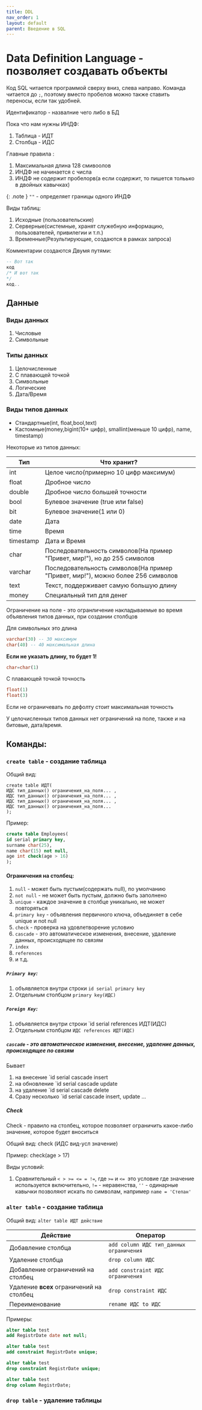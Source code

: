 ```yaml
---
title: DDL
nav_order: 1
layout: default
parent: Введение в SQL
---
```


# Data Definition Language - позволяет создавать объекты

Код SQL читается программой сверху вниз, слева направо. Команда читается до `;`, поэтому вместо пробелов можно также ставить переносы, если так удобней.

Идентификатор - назвалние чего  либо в БД 

Пока что нам нужны ИНДФ:
1. Таблица - ИДТ
2. Столбца - ИДС

Главные правила :
1. Максимальная длина 128 смивоолов
2. ИНДФ не начинается с числа
3. ИНДФ не содержит пробелорв(а если содержит, то пишется тольько в двойных кавычках)

{: .note } 
`""` - определяет границы одного ИНДФ

Виды таблиц:
1. Исходные (пользовательские)
2. Серверные(системные, хранят служебную информацию, пользователей, привилегии и т.п.)
3. Временные(Результирующие, создаются в рамках запроса)


Комментарии создаются Двумя путями:
```sql
-- Вот так
код
/* И вот так
*/
код..
```
## Данные
### Виды данных
1. Числовые
2. Символьные

### Типы данных
1. Целочисленные 
2. С плавающей точкой
3. Символьные
4. Логические
5. Дата/Время

### Виды типов данных
- Стандартные(int, float,bool,text)
- Кастомные(money,bigint(10+ цифр), smallint(меньше 10 цифр), name, timestamp)

Некоторые из типов данных:

| Тип       | Что хранит?                                                                     |
| --------- | ------------------------------------------------------------------------------- |
| int       | Целое число(примерно 10 цифр максимум)                                          |
| float     | Дробное число                                                                   |
| double    | Дробное число большей точности                                                  |
| bool      | Булевое значение (true или false)                                               |
| bit       | Булевое значение(1 или 0)                                                       |
| date      | Дата                                                                            |
| time      | Время                                                                           |
| timestamp | Дата и Время                                                                    |
| char      | Последовательность символов(На пример "Привет, мир!"), но до 255 символов       |
| varchar   | Последовательность символов(На пример "Привет, мир!"), можно более 256 символов |
| text      | Текст, поддерживает самую большую длину                                         |
| money     | Специальный тип для денег                                                       |

Ограничение на поле - это огранличение накладываемые во время объявления типов данных, при создании столбцов

Для символьных это длина
```sql
varchar(30) -- 30 максимум
char(40) -- 40 максимальная длина
```

**Если не указать длину, то будет 1!**
```sql
char=char(1)
```

С плавающей точкой точность
```sql
float(1)
float(3)
```

Если не ограничевать по дефолту стоит максимальная точность

У целочисленных типов данных нет ограничений на поле, также и на битовые, дата/время.

## Команды:
### `create table` - создание таблица

Общий вид:
```
create table ИДТ(
ИДС тип_данных() ограничения_на_поля... ,
ИДС тип_данных() ограничения_на_поля... ,
ИДС тип_данных() ограничения_на_поля... ,
ИДС тип_данных() ограничения_на_поля...
);
```

Пример:
```sql
create table Employees(
id serial primary key,
surname char(25),
name char(15) not null,
age int check(age > 16)
);
```

#### Ограничения на столбец:
1. `null` - может быть пустым(содержать null), по умолчанию
2. `not null` - не может быть пустым, должно быть заполнено
3. `unique` - каждое значение в столбце уникально, не может повторяться
4. `primary key` - объявления первичного ключа, объединяет в себе unique и not null
5. `check` - проверка на удовлетворение условию 
6. `cascade` - это автоматическое изменения, внесение, удаление данных, происходящее по связям 
7. `index`
8. `references`
9. и т.д.

##### `Primary key`:
1. объявляется внутри строки `id serial primary key`
2. Отдельным столбцом `primary key(ИДС)`

##### `Foreign Key`:
1. объявляется внутри строки `id serial references ИДТ(ИДС)
2. Отдельным столбцом `ИДС references ИДТ(ИДС)`

##### `cascade` - это автоматическое изменения, внесение, удаление данных, происходящее по связям
Бывает
1. на внесение `id serial cascade insert
2. на обновление `id serial cascade update
3. на удаление `id serial cascade delete
4. Сразу несколько `id serial cascade insert, update ...

##### Check
Check - правило на столбец, которое позволяет ограничить какое-либо значение, которое будет вноситься

Общий вид:
check (ИДС вид-усл значение)

Пример:
check(age > 17)

Виды условий:
1. Сравнительный `< > >= <= = !=`, где `>=` и `<= `это условие где значение используется включительно, `!=` - неравенства, `''` - одинарные кавычки позволяют искать по символам, например `name = 'Степан'`

### `alter table` - создание таблица

Общий вид:
`alter table ИДТ действие`

| Действие                                 | Оператор                                |
| ---------------------------------------- | --------------------------------------- |
| Добавление столбца                       | `add column ИДС тип_данных ограничения` |
| Удаление столбца                         | `drop column ИДС`                       |
| Добавление ограничений на столбец        | `add constraint ИДС ограничения`        |
| Удаление **всех** ограничений на столбец | `drop constraint ИДС`                   |
| Переименование                           | `rename ИДС to ИДС`                     |


Примеры:
```sql
alter table test
add RegistrDate date not null;

alter table test
add constraint RegistrDate unique;

alter table test
drop constraint RegistrDate unique;

alter table test
drop column RegistrDate;
```

### `drop table` - удаление таблицы

